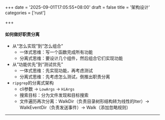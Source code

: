 +++
date = '2025-09-01T17:05:55+08:00'
draft = false
title = '架构设计'
categories = ['rust']

+++

#### 如何做好职责分离

* 从“怎么实现”到“怎么组合”
  * 一体式思维：写一个函数完成所有功能
  * 分离式思维：要设计几个组件，然后组合它们实现功能
* 从“功能优先”到“测试优先”
  * 一体式思维：先实现功能，再考虑测试
  * 分离式思维：先考虑怎么测试，倒推出职责分离
* `ripgrep`的分离式架构
  * cli参数 → `LowArgs` → `HiArgs`
  * 搜索目标：分为文件发现和目标搜索
  * 文件遍历再次分离：WalkDir（负责目录树形结构转为线性的Iter）→ WalkEventDir（负责发送事件）→ Walk（添加忽略规则）
  

------------
